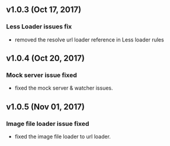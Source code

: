 ## v1.0.3 (Oct 17, 2017)

### Less Loader issues fix
- removed the resolve url loader reference in Less loader rules

## v1.0.4 (Oct 20, 2017)

### Mock server issue fixed
- fixed the mock server & watcher issues.

## v1.0.5 (Nov 01, 2017)

### Image file loader issue fixed
- fixed the image file loader to url loader.
